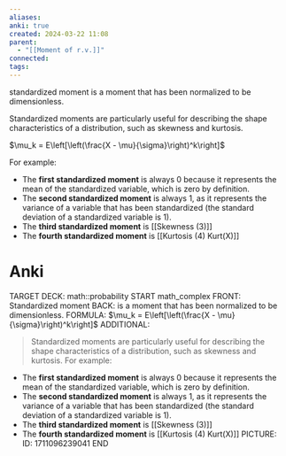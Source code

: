 ```yaml
---
aliases: 
anki: true
created: 2024-03-22 11:08
parent:
  - "[[Moment of r.v.]]"
connected: 
tags:
---
```


standardized moment 
is a moment that has been normalized to be dimensionless.

Standardized moments are particularly useful for describing the shape characteristics of a distribution, such as skewness and kurtosis.

$\mu_k = E\left[\left(\frac{X - \mu}{\sigma}\right)^k\right]$

For example:
- The **first standardized moment** is always 0 because it represents the mean of the standardized variable, which is zero by definition.
- The **second standardized moment** is always 1, as it represents the variance of a variable that has been standardized (the standard deviation of a standardized variable is 1).
- The **third standardized moment** is  [[Skewness (3)]]
- The **fourth standardized moment** is  [[Kurtosis (4) Kurt(X)]]

# Anki
TARGET DECK: math::probability 
START
math_complex
FRONT: Standardized moment
BACK: is a moment that has been normalized to be dimensionless.
FORMULA: $\mu_k = E\left[\left(\frac{X - \mu}{\sigma}\right)^k\right]$
ADDITIONAL:
> Standardized moments are particularly useful for describing the shape characteristics of a distribution, such as skewness and kurtosis.
> For example:
- The **first standardized moment** is always 0 because it represents the mean of the standardized variable, which is zero by definition.
- The **second standardized moment** is always 1, as it represents the variance of a variable that has been standardized (the standard deviation of a standardized variable is 1).
- The **third standardized moment** is  [[Skewness (3)]]
- The **fourth standardized moment** is  [[Kurtosis (4) Kurt(X)]]
PICTURE:
ID: 1711096239041
END